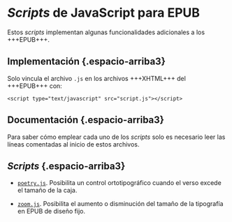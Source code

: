 # _Scripts_ de JavaScript para EPUB

Estos _scripts_ implementan algunas funcionalidades adicionales a los +++EPUB+++.

## Implementación {.espacio-arriba3}

Solo vincula el archivo `.js` en los archivos +++XHTML+++ del +++EPUB+++ con:

```
<script type="text/javascript" src="script.js"></script>
```

## Documentación {.espacio-arriba3}

Para saber cómo emplear cada uno de los _scripts_
solo es necesario leer las líneas comentadas al
inicio de estos archivos.

## *Scripts* {.espacio-arriba3}

* [`poetry.js`](https://github.com/NikaZhenya/pecas/blob/master/epub/src/js/poetry.js). 
  Posibilita un control ortotipográfico cuando el verso excede el tamaño de la caja.

* [`zoom.js`](https://github.com/NikaZhenya/pecas/blob/master/epub/src/js/zoom.js). 
  Posibilita el aumento o disminución del tamaño de la tipografía en EPUB de diseño fijo.


